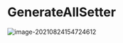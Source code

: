 # GenerateAllSetter

![image-20210824154724612](https://attach.blog.wen7.online/image-20210824154724612.png)
